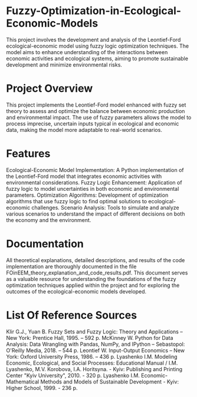 # Fuzzy-Optimization-in-Ecological-Economic-Models
This project involves the development and analysis of the Leontief-Ford ecological-economic model using fuzzy logic optimization techniques. The model aims to enhance understanding of the interactions between economic activities and ecological systems, aiming to promote sustainable development and minimize environmental risks.
# Project Overview

This project implements the Leontief-Ford model enhanced with fuzzy set theory to assess and optimize the balance between economic production and environmental impact. The use of fuzzy parameters allows the model to process imprecise, uncertain inputs typical in ecological and economic data, making the model more adaptable to real-world scenarios.

# Features

Ecological-Economic Model Implementation: A Python implementation of the Leontief-Ford model that integrates economic activities with environmental considerations.
Fuzzy Logic Enhancement: Application of fuzzy logic to model uncertainties in both economic and environmental parameters.
Optimization Algorithms: Development of optimization algorithms that use fuzzy logic to find optimal solutions to ecological-economic challenges.
Scenario Analysis: Tools to simulate and analyze various scenarios to understand the impact of different decisions on both the economy and the environment.

# Documentation

All theoretical explanations, detailed descriptions, and results of the code implementation are thoroughly documented in the file FOinEEM_theory_explanation_and_code_results.pdf. This document serves as a valuable resource for understanding the foundations of the fuzzy optimization techniques applied within the project and for exploring the outcomes of the ecological-economic models developed.

# List Of Reference Sources

Klir G.J., Yuan B. Fuzzy Sets and Fuzzy Logic: Theory and Applications – New York: Prentice Hall, 1995. – 592 p.
McKinney W. Python for Data Analysis: Data Wrangling with Pandas, NumPy, and IPython – Sebastopol: O'Reilly Media, 2018. – 544 p.
Leontief W. Input-Output Economics – New York: Oxford University Press, 1986. – 436 p.
Lyashenko I.M. Modeling Economic, Ecological, and Social Processes: Educational Manual / I.M. Lyashenko, M.V. Korobova, I.A. Horitsyna. - Kyiv: Publishing and Printing Center "Kyiv University", 2010. - 320 p.
Lyashenko I.M. Economic-Mathematical Methods and Models of Sustainable Development - Kyiv: Higher School, 1999. - 236 p.
